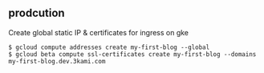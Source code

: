 ## prodcution
Create global static IP & certificates for ingress on gke
```
$ gcloud compute addresses create my-first-blog --global
$ gcloud beta compute ssl-certificates create my-first-blog --domains my-first-blog.dev.3kami.com
```
